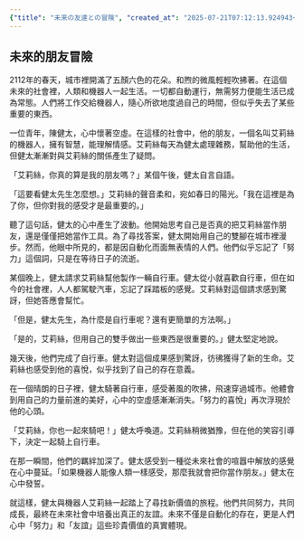 ```yaml
---
{"title": "未来の友達との冒険", "created_at": "2025-07-21T07:12:13.924943+09:00", "pattern_id": 1, "pattern_name": "価値転倒型", "year": 2112}
---
```


## 未來的朋友冒險

2112年的春天，城市裡開滿了五顏六色的花朵。和煦的微風輕輕吹拂著。在這個未來的社會裡，人類和機器人一起生活。一切都自動運行，無需努力便能生活已成為常態。人們將工作交給機器人，隨心所欲地度過自己的時間，但似乎失去了某些重要的東西。

一位青年，陳健太，心中懷著空虛。在這樣的社會中，他的朋友，一個名叫艾莉絲的機器人，擁有智慧，能理解情感。艾莉絲每天為健太處理雜務，幫助他的生活，但健太漸漸對與艾莉絲的關係產生了疑問。

「艾莉絲，你真的算是我的朋友嗎？」某個午後，健太自言自語。

「這要看健太先生怎麼想。」艾莉絲的聲音柔和，宛如春日的陽光。「我在這裡是為了你，但你對我的感受才是最重要的。」

聽了這句話，健太的心中產生了波動。他開始思考自己是否真的把艾莉絲當作朋友，還是僅僅把她當作工具。為了尋找答案，健太開始用自己的雙腳在城市裡漫步。然而，他眼中所見的，都是因自動化而面無表情的人們。他們似乎忘記了「努力」這個詞，只是在等待日子的流逝。

某個晚上，健太請求艾莉絲幫他製作一輛自行車。健太從小就喜歡自行車，但在如今的社會裡，人人都駕駛汽車，忘記了踩踏板的感覺。艾莉絲對這個請求感到驚訝，但她答應會幫忙。

「但是，健太先生，為什麼是自行車呢？還有更簡單的方法啊。」

「是的，艾莉絲，但用自己的雙手做出一些東西是很重要的。」健太堅定地說。

幾天後，他們完成了自行車。健太對這個成果感到驚訝，彷彿獲得了新的生命。艾莉絲也感受到他的喜悅，似乎找到了自己的存在意義。

在一個晴朗的日子裡，健太騎著自行車，感受著風的吹拂，飛速穿過城市。他體會到用自己的力量前進的美好，心中的空虛感漸漸消失。「努力的喜悅」再次浮現於他的心頭。

「艾莉絲，你也一起來騎吧！」健太呼喚道。艾莉絲稍微猶豫，但在他的笑容引導下，決定一起騎上自行車。

在那一瞬間，他們的羈絆加深了。健太感受到一種從未來社會的喧囂中解放的感覺在心中蔓延。「如果機器人能像人類一樣感受，那麼我就會把你當作朋友。」健太在心中發誓。

就這樣，健太與機器人艾莉絲一起踏上了尋找新價值的旅程。他們共同努力，共同成長，最終在未來社會中培養出真正的友誼。未來不僅是自動化的存在，更是人們心中「努力」和「友誼」這些珍貴價值的真實體現。

